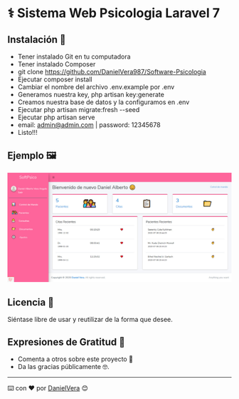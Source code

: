 # ⚕️ Sistema Web Psicologia Laravel 7


## Instalación 🚀

* Tener instalado Git en tu computadora
* Tener instalado Composer
* git clone https://github.com/DanielVera987/Software-Psicologia
* Ejecutar composer install
* Cambiar el nombre del archivo .env.example por .env
* Generamos nuestra key, php artisan key:generate
* Creamos nuestra base de datos y la configuramos en .env
* Ejecutar php artisan migrate:fresh --seed
* Ejecutar php artisan serve
* email: admin@admin.com | password: 12345678
* Listo!!!

## Ejemplo 🖼️

![Screenshot](screen.jpeg)

## Licencia 📄

Siéntase libre de usar y reutilizar de la forma que desee.

## Expresiones de Gratitud 🎁

* Comenta a otros sobre este proyecto 📢
* Da las gracias públicamente 🤓.

---
⌨️ con ❤️ por [DanielVera](https://github.com/DanielVera987) 😊
